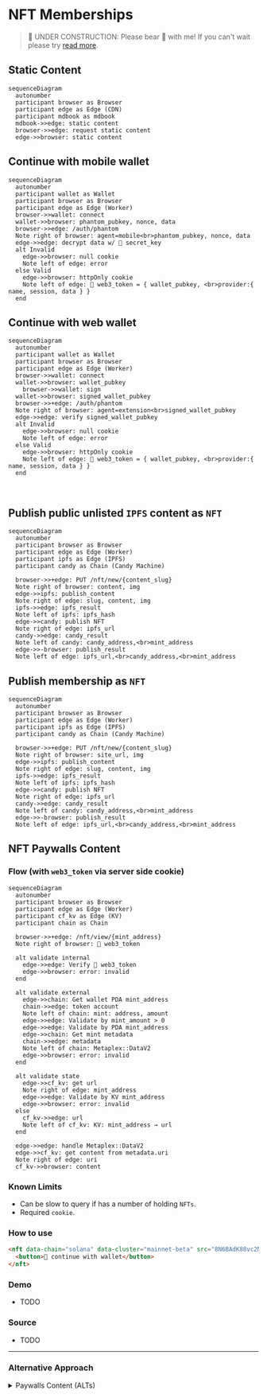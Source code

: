 # NFT Memberships

> 🚧 UNDER CONSTRUCTION: Please bear 🧸 with me! If you can't wait please try [read more](../../bye.md).

## Static Content

```mermaid
sequenceDiagram
  autonumber
  participant browser as Browser
  participant edge as Edge (CDN)
  participant mdbook as mdbook
  mdbook->>edge: static content
  browser->>edge: request static content
  edge->>browser: static content
```

## Continue with mobile wallet

```mermaid
sequenceDiagram
  autonumber
  participant wallet as Wallet
  participant browser as Browser
  participant edge as Edge (Worker)
  browser->>wallet: connect
  wallet->>browser: phantom_pubkey, nonce, data
  browser->>edge: /auth/phantom
  Note right of browser: agent=mobile<br>phantom_pubkey, nonce, data
  edge->>edge: decrypt data w/ 🔑 secret_key
  alt Invalid
    edge->>browser: null cookie
    Note left of edge: error
  else Valid
    edge->>browser: httpOnly cookie
    Note left of edge: 🎫 web3_token = { wallet_pubkey, <br>provider:{ name, session, data } }
  end
```

## Continue with web wallet

```mermaid
sequenceDiagram
  autonumber
  participant wallet as Wallet
  participant browser as Browser
  participant edge as Edge (Worker)
  browser->>wallet: connect
  wallet->>browser: wallet_pubkey
    browser->>wallet: sign
  wallet->>browser: signed_wallet_pubkey
  browser->>+edge: /auth/phantom
  Note right of browser: agent=extension<br>signed_wallet_pubkey
  edge->>edge: verify signed_wallet_pubkey
  alt Invalid
    edge->>browser: null cookie
    Note left of edge: error
  else Valid
    edge->>browser: httpOnly cookie
    Note left of edge: 🎫 web3_token = { wallet_pubkey, <br>provider:{ name, session, data } }
  end
```

<br>

## Publish public unlisted `IPFS` content as `NFT`

```mermaid
sequenceDiagram
  autonumber
  participant browser as Browser
  participant edge as Edge (Worker)
  participant ipfs as Edge (IPFS)
  participant candy as Chain (Candy Machine)

  browser->>+edge: PUT /nft/new/{content_slug}
  Note right of browser: content, img
  edge->>ipfs: publish_content
  Note right of edge: slug, content, img
  ipfs->>edge: ipfs_result
  Note left of ipfs: ipfs_hash
  edge->>candy: publish NFT
  Note right of edge: ipfs_url
  candy->>edge: candy_result
  Note left of candy: candy_address,<br>mint_address
  edge->>-browser: publish_result
  Note left of edge: ipfs_url,<br>candy_address,<br>mint_address
```

## Publish membership as `NFT`

```mermaid
sequenceDiagram
  autonumber
  participant browser as Browser
  participant edge as Edge (Worker)
  participant ipfs as Edge (IPFS)
  participant candy as Chain (Candy Machine)

  browser->>+edge: PUT /nft/new/{content_slug}
  Note right of browser: site_url, img
  edge->>ipfs: publish_content
  Note right of edge: slug, content, img
  ipfs->>edge: ipfs_result
  Note left of ipfs: ipfs_hash
  edge->>candy: publish NFT
  Note right of edge: ipfs_url
  candy->>edge: candy_result
  Note left of candy: candy_address,<br>mint_address
  edge->>-browser: publish_result
  Note left of edge: ipfs_url,<br>candy_address,<br>mint_address
```

## NFT Paywalls Content

### Flow (with `web3_token` via server side cookie)

```mermaid
sequenceDiagram
  autonumber
  participant browser as Browser
  participant edge as Edge (Worker)
  participant cf_kv as Edge (KV)
  participant chain as Chain

  browser->>+edge: /nft/view/{mint_address}
  Note right of browser: 🎫 web3_token

  alt validate internal
    edge->>edge: Verify 🎫 web3_token
    edge->>browser: error: invalid
  end

  alt validate external
    edge->>chain: Get wallet PDA mint_address
    chain->>edge: token account
    Note left of chain: mint: address, amount
    edge->>edge: Validate by mint_amount > 0
    edge->>edge: Validate by PDA mint_address
    edge->>chain: Get mint metadata
    chain->>edge: metadata
    Note left of chain: Metaplex::DataV2
    edge->>browser: error: invalid
  end

  alt validate state
    edge->>cf_kv: get url
    Note right of edge: mint_address
    edge->>edge: Validate by KV mint_address
    edge->>browser: error: invalid
  else
    cf_kv->>edge: url
    Note left of cf_kv: KV: mint_address → url
  end

  edge->>edge: handle Metaplex::DataV2
  edge->>cf_kv: get content from metadata.uri
  Note right of edge: uri
  cf_kv->>browser: content

```

### Known Limits

- Can be slow to query if has a number of holding `NFTs`.
- Required `cookie`.

### How to use

```html
<nft data-chain="solana" data-cluster="mainnet-beta" src="8N6BAdK88vc2Nbrqviggk4kigyFbud2QjAap7Nq3KePN">
  <button>🔑 continue with wallet</button>
</nft>
```

### Demo

- TODO
<!-- 1. <a href="https://gist.rs/wallet/connect/?redirect_uri=https://book.gist.rs/solana/nft-memberships.html#demo">Continue with wallet</a>

1. <a href="https://gist.rs/wallet/stake/?redirect_uri=https://book.gist.rs/solana/nft-memberships.html#demo">Mint NFT membership</a>
1. <a href="https://gist.rs/wallet/disconnect/?redirect_uri=https://book.gist.rs/solana/nft-memberships.html#demo">Signout</a>

<br/>
<nft data-cluster="devnet" src="A2NzysADP3a6FzgKkh4dzQbwK6CgsJcdo3Rz6opfFMPy">
</nft>
<br/>
<br/>
 -->
### Source

- TODO

---

### Alternative Approach

<details>
  <summary>
  Paywalls Content (ALTs)
  </summary>

## Paywalls Content (ALTs)

> Use Address Lookup Tables as indexing.

```mermaid
sequenceDiagram
  autonumber
  participant browser as Browser
  participant edge as Edge (Worker)
  participant cf_kv as Edge (KV)
  participant mdbook as mdbook
  mdbook->>cf_kv: key: nft_address, value: content_id
  browser->>+edge: /view/{nft_address}
  Note right of browser: 🎫 access_token
  edge->>edge: Verify 🎫 access_token
  edge->>edge: Validate member by<br>user_pubkey exist in ALTs
  edge->>cf_kv: get contents
  cf_kv->>edge: contents
  edge->>-browser: contents
```

### Pros

- Direct map
- Less query overhead for <256 members.

### Cons

- Limited to 256 accounts.
- Need upfront record and maintain.

</details>
